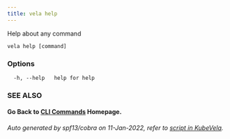```yaml
---
title: vela help
---
```


Help about any command

```
vela help [command] 
```

### Options

```
  -h, --help   help for help
```

### SEE ALSO



#### Go Back to [CLI Commands](vela) Homepage.


###### Auto generated by spf13/cobra on 11-Jan-2022, refer to [script in KubeVela](https://github.com/oam-dev/kubevela/tree/master/hack/docgen).
